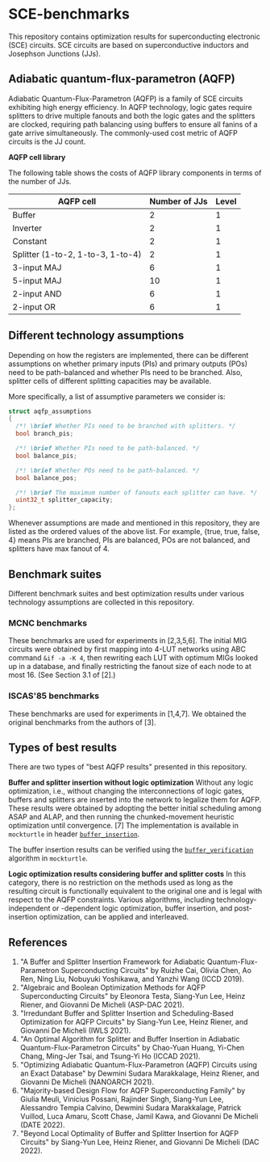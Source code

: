 # SCE-benchmarks
This repository contains optimization results for superconducting electronic (SCE) circuits. SCE circuits are based on superconductive inductors and Josephson Junctions (JJs). 

## Adiabatic quantum-flux-parametron (AQFP)
Adiabatic Quantum-Flux-Parametron (AQFP) is a family of SCE circuits exhibiting high energy efficiency. In AQFP technology, logic gates require splitters to drive multiple fanouts and both the logic gates and the splitters are clocked, requiring path balancing using buffers to ensure all fanins of a gate arrive simultaneously. The commonly-used cost metric of AQFP circuits is the JJ count.

**AQFP cell library**

The following table shows the costs of AQFP library components in terms of the number of JJs. 

| AQFP cell | Number of JJs | Level |
| ------------- | ------------- | ------------- |
Buffer | 2 | 1 |
Inverter | 2 | 1 |
Constant | 2 | 1 | 
Splitter (1-to-2, 1-to-3, 1-to-4) | 2 | 1 |
3-input MAJ | 6 | 1 |
5-input MAJ | 10 | 1 |
2-input AND | 6 | 1 |
2-input OR  | 6 | 1 |

## Different technology assumptions

Depending on how the registers are implemented, there can be different assumptions on whether primary inputs (PIs) and primary outputs (POs) need to be path-balanced and whether PIs need to be branched. Also, splitter cells of different splitting capacities may be available.

More specifically, a list of assumptive parameters we consider is:
```c++
struct aqfp_assumptions
{
  /*! \brief Whether PIs need to be branched with splitters. */
  bool branch_pis;

  /*! \brief Whether PIs need to be path-balanced. */
  bool balance_pis;

  /*! \brief Whether POs need to be path-balanced. */
  bool balance_pos;

  /*! \brief The maximum number of fanouts each splitter can have. */
  uint32_t splitter_capacity;
};
```
Whenever assumptions are made and mentioned in this repository, they are listed as the ordered values of the above list. For example, \{true, true, false, 4\} means PIs are branched, PIs are balanced, POs are not balanced, and splitters have max fanout of 4.

## Benchmark suites
Different benchmark suites and best optimization results under various technology assumptions are collected in this repository.

### MCNC benchmarks
These benchmarks are used for experiments in [2,3,5,6]. The initial MIG circuits were obtained by first mapping into 4-LUT networks using ABC command `&if -a -K 4`, then rewriting each LUT with optimum MIGs looked up in a database, and finally restricting the fanout size of each node to at most 16. (See Section 3.1 of [2].)

### ISCAS'85 benchmarks
These benchmarks are used for experiments in [1,4,7]. We obtained the original benchmarks from the authors of [3].

## Types of best results
There are two types of "best AQFP results" presented in this repository. 

**Buffer and splitter insertion without logic optimization**
Without any logic optimization, i.e., without changing the interconnections of logic gates, buffers and splitters are inserted into the network to legalize them for AQFP. These results were obtained by adopting the better initial scheduling among ASAP and ALAP, and then running the chunked-movement heuristic optimization until convergence. [7] The implementation is available in `mockturtle` in header [`buffer_insertion`](https://github.com/lsils/mockturtle/blob/master/include/mockturtle/algorithms/aqfp/buffer_insertion.hpp).

The buffer insertion results can be verified using the [`buffer_verification`](https://github.com/lsils/mockturtle/blob/master/include/mockturtle/algorithms/aqfp/buffer_verification.hpp) algorithm in `mockturtle`.

**Logic optimization results considering buffer and splitter costs**
In this category, there is no restriction on the methods used as long as the resulting circuit is functionally equivalent to the original one and is legal with respect to the AQFP constraints. Various algorithms, including technology-independent or -dependent logic optimization, buffer insertion, and post-insertion optimization, can be applied and interleaved. 

## References
1. "A Buffer and Splitter Insertion Framework for Adiabatic Quantum-Flux-Parametron Superconducting Circuits" by Ruizhe Cai, Olivia Chen, Ao Ren, Ning Liu, Nobuyuki Yoshikawa, and Yanzhi Wang (ICCD 2019).
1. "Algebraic and Boolean Optimization Methods for AQFP Superconducting Circuits" by Eleonora Testa, Siang-Yun Lee, Heinz Riener, and Giovanni De Micheli (ASP-DAC 2021). 
1. "Irredundant Buffer and Splitter Insertion and Scheduling-Based Optimization for AQFP Circuits" by Siang-Yun Lee, Heinz Riener, and Giovanni De Micheli (IWLS 2021).
1. "An Optimal Algorithm for Splitter and Buffer Insertion in Adiabatic Quantum-Flux-Parametron Circuits" by Chao-Yuan Huang, Yi-Chen Chang, Ming-Jer Tsai, and Tsung-Yi Ho (ICCAD 2021).
1. "Optimizing Adiabatic Quantum-Flux-Parametron (AQFP) Circuits using an Exact Database" by Dewmini Sudara Marakkalage, Heinz Riener, and Giovanni De Micheli (NANOARCH 2021).
1. "Majority-based Design Flow for AQFP Superconducting Family" by Giulia Meuli, Vinicius Possani, Rajinder Singh, Siang-Yun Lee, Alessandro Tempia Calvino, Dewmini Sudara Marakkalage, Patrick Vuillod, Luca Amaru, Scott Chase, Jamil Kawa, and Giovanni De Micheli (DATE 2022).
1. "Beyond Local Optimality of Buffer and Splitter Insertion for AQFP Circuits" by Siang-Yun Lee, Heinz Riener, and Giovanni De Micheli (DAC 2022).

